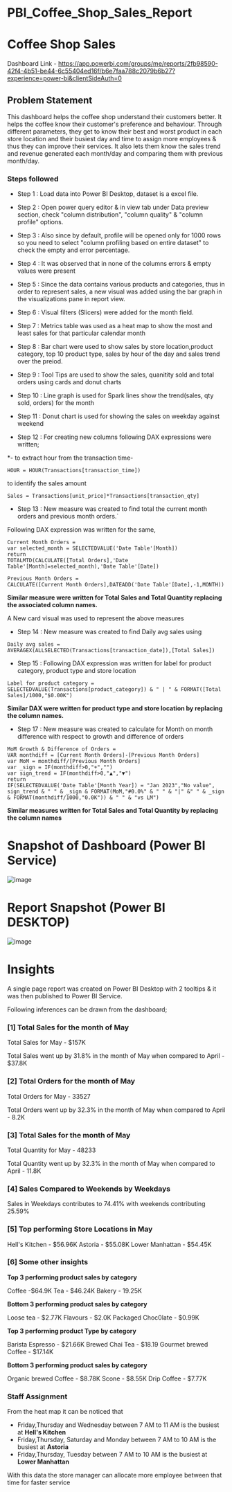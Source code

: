 # PBI_Coffee_Shop_Sales_Report


# Coffee Shop Sales

Dashboard Link - https://app.powerbi.com/groups/me/reports/2fb98590-42f4-4b51-be44-6c55404ed16f/b6e7faa788c2079b6b27?experience=power-bi&clientSideAuth=0

## Problem Statement

This dashboard helps the coffee shop understand their customers better. It helps the coffee know their customer's preference and behaviour. Through different parameters, they get to know their best and worst product in each store location and their busiest day and time to assign more employees & thus they can improve their services. It also lets them know the sales trend and revenue generated each month/day and comparing them with previous month/day.


### Steps followed 

- Step 1 : Load data into Power BI Desktop, dataset is a excel file.
- Step 2 : Open power query editor & in view tab under Data preview section, check "column distribution", "column quality" & "column profile" options.
- Step 3 : Also since by default, profile will be opened only for 1000 rows so you need to select "column profiling based on entire dataset" to check the empty and error percentage.
- Step 4 : It was observed that in none of the columns errors & empty values were present
- Step 5 : Since the data contains various products and categories, thus in order to represent sales, a new visual was added using the bar graph in the visualizations pane in report view. 
- Step 6 : Visual filters (Slicers) were added for the month field.
- Step 7 : Metrics table was used as a heat map to show the most and least sales for that particular calendar month
- Step 8 : Bar chart were used to show sales by store location,product category, top 10 product type, sales by hour of the day and sales trend over the preiod.
- Step 9 : Tool Tips are used to show the sales, quanitity sold and total orders using cards and donut charts
- Step 10 : Line graph is used for Spark lines show the trend(sales, qty sold, orders) for the month
- Step 11 : Donut chart is used for showing the sales on weekday against weekend


- Step 12 : For creating new columns following DAX expressions were written;

*- to extract hour from the transaction time-
```DAX
HOUR = HOUR(Transactions[transaction_time])
```

to identify the sales amount
```DAX
Sales = Transactions[unit_price]*Transactions[transaction_qty]
```
        
- Step 13 : New measure was created to find total the current month orders and previous month orders.`

Following DAX expression was written for the same,

```DAX
Current Month Orders = 
var selected_month = SELECTEDVALUE('Date Table'[Month])
return 
TOTALMTD(CALCULATE([Total Orders],'Date Table'[Month]=selected_month),'Date Table'[Date])
```

```DAX
Previous Month Orders = 
CALCULATE([Current Month Orders],DATEADD('Date Table'[Date],-1,MONTH))
```

**Similar measure were written for Total Sales and Total Quantity replacing the associated column names.**

A New card visual was used to represent the above measures


- Step 14 : New measure was created to find Daily avg sales using
```DAX
Daily avg sales = AVERAGEX(ALLSELECTED(Transactions[transaction_date]),[Total Sales])
```
 
 - Step 15 : Following DAX expression was written for label for product category, product type and store location
 
```DAX
Label for product category = SELECTEDVALUE(Transactions[product_category]) & " | " & FORMAT([Total Sales]/1000,"$0.00K")
```

**Similar DAX were written for product type and store location by replacing the column names.**
  
 - Step 17 : New measure was created to calculate for Month on month difference with respect to growth and difference of orders
 
```DAX
MoM Growth & Difference of Orders = 
VAR monthdiff = [Current Month Orders]-[Previous Month Orders]
var MoM = monthdiff/[Previous Month Orders]
var _sign = IF(monthdiff>0,"+","")
var sign_trend = IF(monthdiff>0,"▲","▼")
return 
IF(SELECTEDVALUE('Date Table'[Month Year]) = "Jan 2023","No value",
sign_trend & " " & _sign & FORMAT(MoM,"#0.0%" & " " & "|" &" " & _sign & FORMAT(monthdiff/1000,"0.0K")) & " " & "vs LM")
```

 **Similar measures written for Total Sales and Total Quantity by replacing the column names**
 
 
# Snapshot of Dashboard (Power BI Service)

![image](https://github.com/user-attachments/assets/091854af-c40e-4fca-8983-8e68bba60d71)

 
 # Report Snapshot (Power BI DESKTOP)

  ![image](https://github.com/user-attachments/assets/35c15ea9-f825-4554-8577-1fce908b8e9c)


# Insights

A single page report was created on Power BI Desktop with 2 tooltips & it was then published to Power BI Service.

Following inferences can be drawn from the dashboard;

### [1] Total Sales for the month of May 

   Total Sales for May - $157K
   
   Total Sales went up by 31.8% in the month of May when compared to April - $37.8K

### [2] Total Orders for the month of May 

   Total Orders for May - 33527
   
   Total Orders went up by 32.3% in the month of May when compared to April - 8.2K
   
### [3] Total Sales for the month of May 

   Total Quantity for May - 48233
   
   Total Quantity went up by 32.3% in the month of May when compared to April - 11.8K

           
###  [4] Sales Compared to Weekends by Weekdays

Sales in Weekdays contributes to 74.41% with weekends contributing 25.59%
  
  
### [5] Top performing Store Locations in May
  
Hell's Kitchen - $56.96K
Astoria - $55.08K
Lower Manhattan - $54.45K

### [6] Some other insights

**Top 3 performing product sales by category**

Coffee -$64.9K
Tea - $46.24K
Bakery - 19.25K

**Bottom 3 performing product sales by category**

Loose tea - $2.77K
Flavours - $2.0K
Packaged Choc0late - $0.99K

**Top 3 performing product Type by category**

Barista Espresso - $21.66K
Brewed Chai Tea - $18.19
Gourmet brewed Coffee - $17.14K

**Bottom 3 performing product sales by category**

Organic brewed Coffee - $8.78K
Scone - $8.55K
Drip Coffee - $7.77K

### Staff Assignment

From the heat map it can be noticed that 
* Friday,Thursday and Wednesday between 7 AM to 11 AM is the busiest at **Hell's Kitchen**
* Friday,Thursday, Saturday and Monday between 7 AM to 10 AM is the busiest at **Astoria**
* Friday,Thursday, Tuesday between 7 AM to 10 AM is the busiest at **Lower Manhattan**

 With this data the store manager can allocate more employee between that time for faster service
